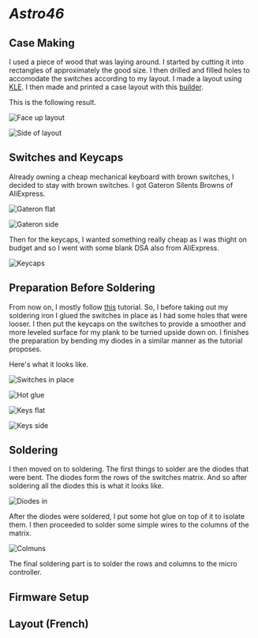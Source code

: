 # _Astro46_

## Case Making

I used a piece of wood that was laying around.
I started by cutting it into rectangles of
approximately the good size. I then drilled
and filled holes to accomodate the switches
according to my layout. I made a layout using
[KLE](http://www.keyboard-layout-editor.com/).
I then made and printed a case layout with
this [builder](http://builder.swillkb.com/).

This is the following result.

![Face up layout](photos/case_flat.jpg)

![Side of layout](photos/case_side.jpg)

## Switches and Keycaps

Already owning a cheap mechanical keyboard
with brown switches, I decided to stay with
brown switches. I got Gateron Silents Browns of AliExpress.

![Gateron flat](photos/switch_sleep.jpg)

![Gateron side](photos/switch_up.jpg)

Then for the keycaps, I wanted something
really cheap as I was thight on budget and
so I went with some blank DSA also from AliExpress.

![Keycaps](photos/keycaps.jpg)

## Preparation Before Soldering

From now on, I mostly follow [this](https://www.youtube.com/watch?v=zY2k75eWrLQ)
tutorial. So, I before taking out my soldering
iron I glued the switches in place as I had
some holes that were looser. I then put the
keycaps on the switches to provide a smoother
and more leveled surface for my plank to
be turned upside down on. I finishes the
preparation by bending my diodes in a similar manner as the tutorial proposes.

Here's what it looks like.

![Switches in place](photos/case_switch_flat.jpg)

![Hot glue](photos/hot_glue.jpg)

![Keys flat](photos/case_keys_flat.jpg)

![Keys side](photos/case_keys_side.jpg)

## Soldering

I then moved on to soldering. The first things
to solder are the diodes that were bent.
The diodes form the rows of the switches
matrix. And so after soldering all the diodes this is what it looks like.

![Diodes in](photos/diodes.jpg)

After the diodes were soldered, I put some
hot glue on top of it to isolate them. I
then proceeded to solder some simple wires to the columns of the matrix.

![Colmuns](photos/columns.jpg)

The final soldering part is to solder the
rows and columns to the micro controller.

## Firmware Setup

## Layout (French)

